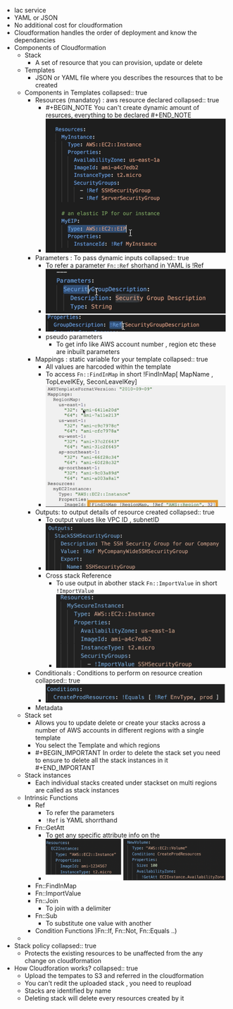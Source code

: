- Iac service
- YAML or JSON
- No additional cost for cloudformation
- Cloudformation handles the order of deployment and know the dependancies
- Components of Cloudformation
	- Stack
		- A set of resource that you can provision, update or delete
	- Templates
		- JSON or YAML file where you describes the resources that to be created
	- Components in Templates
	  collapsed:: true
		- Resources (mandatoy) : aws resource declared
		  collapsed:: true
			- #+BEGIN_NOTE
			  You can't create dynamic amount of resurces, everything to be declared
			  #+END_NOTE
			- ![image.png](../assets/image_1653202453124_0.png)
		- Parameters : To pass dynamic inputs
		  collapsed:: true
			- To refer a parameter  `Fn::Ref` shorhand in YAML is !Ref
			- ![image.png](../assets/image_1653201890761_0.png)
			- ![image.png](../assets/image_1653201849794_0.png)
			- pseudo parameters
				- To get info like AWS account number , region etc these are inbuilt parameters
		- Mappings : static variable for your template
		  collapsed:: true
			- All values are harcoded within the template
			- To access `Fn::FindInMap` in short !FindInMap[ MapName , TopLevelKEy, SeconLeavelKey]
			- ![image.png](../assets/image_1653202723571_0.png)
		- Outputs: to output details of resource created
		  collapsed:: true
			- To output values like VPC ID , subnetID
			- ![image.png](../assets/image_1653202804013_0.png)
			- Cross stack Reference
				- To use output in abother stack `Fn::ImportValue` in short `!ImportValue`
				- ![image.png](../assets/image_1653202938255_0.png)
		- Conditionals : Conditions to perform on resource creation
		  collapsed:: true
			- ![image.png](../assets/image_1653202973518_0.png)
		- Metadata
	- Stack set
		- Allows you to update delete or create your stacks across a number of AWS accounts in different regions with a single template
		- You select the Template and which regions
		- #+BEGIN_IMPORTANT
		  In order to delete the stack set you need to ensure to delete all the stack instances in it
		  #+END_IMPORTANT
	- Stack instances
		- Each individual stacks created under stackset on multi regions are called as stack instances
	- Intrinsic Functions
		- Ref
			- To refer the parameters
			- `!Ref` is YAML shorrthand
		- Fn::GetAtt
			- To get any specific attribute info on the
			- ![image.png](../assets/image_1653203283123_0.png)
		- Fn::FindInMap
		- Fn::ImportValue
		- Fn::Join
			- To join with a delimiter
		- Fn::Sub
			- To substitute one value with another
		- Condition Functions )Fn::If, Fn::Not, Fn::Equals ..)
	-
- Stack policy
  collapsed:: true
	- Protects the existing resources to be unaffected from the any change on cloudformation
- How Cloudforation works?
  collapsed:: true
	- Upload the tempates to S3 and referred in the cloudformation
	- You can't redit the uploaded stack , you need to reupload
	- Stacks are identified by name
	- Deleting stack will delete every resources created by it